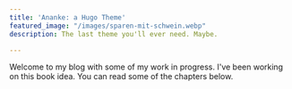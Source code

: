 ```yaml
---
title: 'Ananke: a Hugo Theme'
featured_image: "/images/sparen-mit-schwein.webp"
description: The last theme you'll ever need. Maybe.

---
```

Welcome to my blog with some of my work in progress. I've been working on this book idea. You can read some of the chapters below.